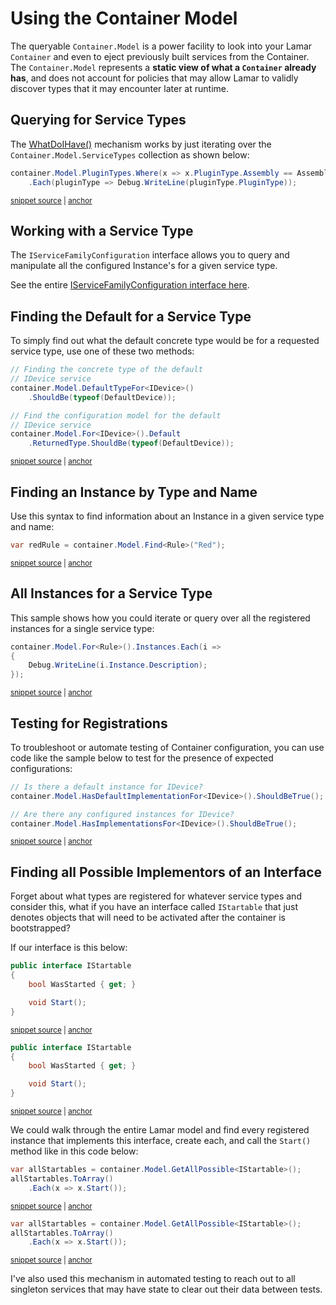 # Using the Container Model

The queryable `Container.Model` is a power facility to look into your Lamar `Container` and even to eject previously built services from the Container. The `Container.Model` represents a **static view of what a `Container` already has**, and does not account for policies that may allow Lamar to validly discover types that it may encounter later at runtime.

## Querying for Service Types

The [WhatDoIHave()](/guide/ioc/diagnostics/what-do-i-have) mechanism works by just iterating over the `Container.Model.ServiceTypes` collection as shown below:

<!-- snippet: sample_find-all-plugin-types-from-the-current-assembly -->
<a id='snippet-sample_find-all-plugin-types-from-the-current-assembly'></a>
```cs
container.Model.PluginTypes.Where(x => x.PluginType.Assembly == Assembly.GetExecutingAssembly())
    .Each(pluginType => Debug.WriteLine(pluginType.PluginType));
```
<sup><a href='https://github.com/JasperFx/lamar/blob/master/src/StructureMap.Testing/Examples/UsingContainerModel.cs#L19-L22' title='Snippet source file'>snippet source</a> | <a href='#snippet-sample_find-all-plugin-types-from-the-current-assembly' title='Start of snippet'>anchor</a></sup>
<!-- endSnippet -->

## Working with a Service Type

The `IServiceFamilyConfiguration` interface allows you to query and manipulate all the configured Instance's for a given service type.

See the entire [IServiceFamilyConfiguration interface here](https://github.com/JasperFx/lamar/blob/master/src/Lamar/IServiceFamilyConfiguration.cs).

## Finding the Default for a Service Type

To simply find out what the default concrete type would be for a requested service type, use one of these two methods:

<!-- snippet: sample_find-default-of-plugintype -->
<a id='snippet-sample_find-default-of-plugintype'></a>
```cs
// Finding the concrete type of the default
// IDevice service
container.Model.DefaultTypeFor<IDevice>()
    .ShouldBe(typeof(DefaultDevice));

// Find the configuration model for the default
// IDevice service
container.Model.For<IDevice>().Default
    .ReturnedType.ShouldBe(typeof(DefaultDevice));
```
<sup><a href='https://github.com/JasperFx/lamar/blob/master/src/StructureMap.Testing/Examples/UsingContainerModel.cs#L24-L34' title='Snippet source file'>snippet source</a> | <a href='#snippet-sample_find-default-of-plugintype' title='Start of snippet'>anchor</a></sup>
<!-- endSnippet -->

## Finding an Instance by Type and Name

Use this syntax to find information about an Instance in a given service type and name:

<!-- snippet: sample_find-named-instance-by-type-and-name -->
<a id='snippet-sample_find-named-instance-by-type-and-name'></a>
```cs
var redRule = container.Model.Find<Rule>("Red");
```
<sup><a href='https://github.com/JasperFx/lamar/blob/master/src/StructureMap.Testing/Examples/UsingContainerModel.cs#L36-L38' title='Snippet source file'>snippet source</a> | <a href='#snippet-sample_find-named-instance-by-type-and-name' title='Start of snippet'>anchor</a></sup>
<!-- endSnippet -->

## All Instances for a Service Type

This sample shows how you could iterate or query over all the registered instances for a single service type:

<!-- snippet: sample_query-instances-of-plugintype -->
<a id='snippet-sample_query-instances-of-plugintype'></a>
```cs
container.Model.For<Rule>().Instances.Each(i =>
{
    Debug.WriteLine(i.Instance.Description);
});
```
<sup><a href='https://github.com/JasperFx/lamar/blob/master/src/StructureMap.Testing/Examples/UsingContainerModel.cs#L40-L45' title='Snippet source file'>snippet source</a> | <a href='#snippet-sample_query-instances-of-plugintype' title='Start of snippet'>anchor</a></sup>
<!-- endSnippet -->

## Testing for Registrations

To troubleshoot or automate testing of Container configuration, you can use code like the sample below to
test for the presence of expected configurations:

<!-- snippet: sample_testing-for-registrations -->
<a id='snippet-sample_testing-for-registrations'></a>
```cs
// Is there a default instance for IDevice?
container.Model.HasDefaultImplementationFor<IDevice>().ShouldBeTrue();

// Are there any configured instances for IDevice?
container.Model.HasImplementationsFor<IDevice>().ShouldBeTrue();
```
<sup><a href='https://github.com/JasperFx/lamar/blob/master/src/StructureMap.Testing/Examples/UsingContainerModel.cs#L67-L73' title='Snippet source file'>snippet source</a> | <a href='#snippet-sample_testing-for-registrations' title='Start of snippet'>anchor</a></sup>
<!-- endSnippet -->

## Finding all Possible Implementors of an Interface

Forget about what types are registered for whatever service types and consider this, what if you have an interface called
`IStartable` that just denotes objects that will need to be activated after the container is bootstrapped?

If our interface is this below:

<!-- snippet: sample_istartable -->
<a id='snippet-sample_istartable'></a>
```cs
public interface IStartable
{
    bool WasStarted { get; }

    void Start();
}
```
<sup><a href='https://github.com/JasperFx/lamar/blob/master/src/Lamar.Testing/IoC/Acceptance/container_model_usage.cs#L267-L275' title='Snippet source file'>snippet source</a> | <a href='#snippet-sample_istartable' title='Start of snippet'>anchor</a></sup>
<a id='snippet-sample_istartable-1'></a>
```cs
public interface IStartable
{
    bool WasStarted { get; }

    void Start();
}
```
<sup><a href='https://github.com/JasperFx/lamar/blob/master/src/StructureMap.Testing/Query/ModelIntegrationTester.cs#L188-L196' title='Snippet source file'>snippet source</a> | <a href='#snippet-sample_istartable-1' title='Start of snippet'>anchor</a></sup>
<!-- endSnippet -->

We could walk through the entire Lamar model and find every registered instance that implements this interface, create each, and call the `Start()` method like in this code below:

<!-- snippet: sample_calling-startable-start -->
<a id='snippet-sample_calling-startable-start'></a>
```cs
var allStartables = container.Model.GetAllPossible<IStartable>();
allStartables.ToArray()
    .Each(x => x.Start());
```
<sup><a href='https://github.com/JasperFx/lamar/blob/master/src/Lamar.Testing/IoC/Acceptance/container_model_usage.cs#L219-L223' title='Snippet source file'>snippet source</a> | <a href='#snippet-sample_calling-startable-start' title='Start of snippet'>anchor</a></sup>
<a id='snippet-sample_calling-startable-start-1'></a>
```cs
var allStartables = container.Model.GetAllPossible<IStartable>();
allStartables.ToArray()
    .Each(x => x.Start());
```
<sup><a href='https://github.com/JasperFx/lamar/blob/master/src/StructureMap.Testing/Query/ModelIntegrationTester.cs#L102-L106' title='Snippet source file'>snippet source</a> | <a href='#snippet-sample_calling-startable-start-1' title='Start of snippet'>anchor</a></sup>
<!-- endSnippet -->

I've also used this mechanism in automated testing to reach out to all singleton services that may have state to clear out their data between tests.
